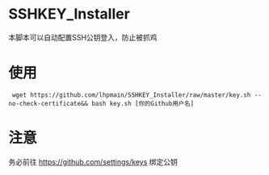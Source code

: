# SSHKEY_Installer

本脚本可以自动配置SSH公钥登入，防止被抓鸡

# 使用

``` wget https://github.com/lhpmain/SSHKEY_Installer/raw/master/key.sh --no-check-certificate&& bash key.sh [你的Github用户名]  ```

# 注意
 务必前往 https://github.com/settings/keys 绑定公钥
